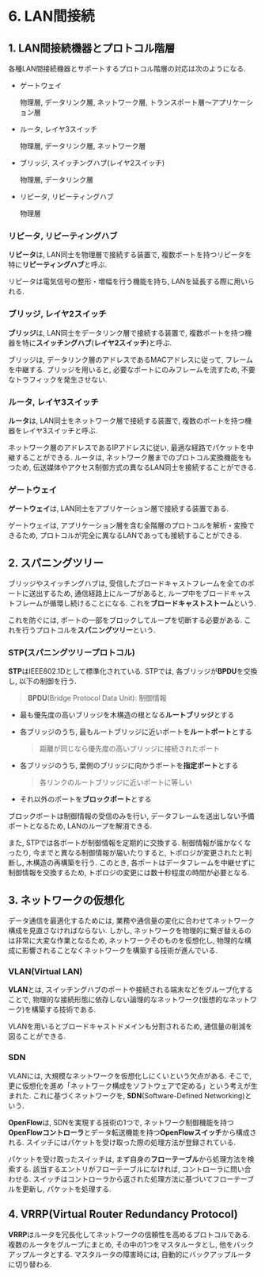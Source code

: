 # **6. LAN間接続**

## **1. LAN間接続機器とプロトコル階層**

各種LAN間接続機器とサポートするプロトコル階層の対応は次のようになる.

- ゲートウェイ

    物理層, データリンク層, ネットワーク層, トランスポート層～アプリケーション層

- ルータ, レイヤ3スイッチ

    物理層, データリンク層, ネットワーク層

- ブリッジ, スイッチングハブ(レイヤ2スイッチ)

    物理層, データリンク層

- リピータ, リピーティングハブ

    物理層

### **リピータ**, **リピーティングハブ**

**リピータ**は, LAN同士を物理層で接続する装置で, 複数ポートを持つリピータを特に**リピーティングハブ**と呼ぶ.

リピータは電気信号の整形・増幅を行う機能を持ち, LANを延長する際に用いられる.

### **ブリッジ**, **レイヤ2スイッチ**

**ブリッジ**は, LAN同士をデータリンク層で接続する装置で, 複数ポートを持つ機器を特に**スイッチングハブ**(**レイヤ2スイッチ**)と呼ぶ.

ブリッジは, データリンク層のアドレスであるMACアドレスに従って, フレームを中継する. ブリッジを用いると, 必要なポートにのみフレームを流すため, 不要なトラフィックを発生させない.

### **ルータ**, **レイヤ3スイッチ**

**ルータ**は, LAN同士をネットワーク層で接続する装置で, 複数のポートを持つ機器をレイヤ3スイッチと呼ぶ.

ネットワーク層のアドレスであるIPアドレスに従い, 最適な経路でパケットを中継することができる. ルータは, ネットワーク層までのプロトコル変換機能をもつため, 伝送媒体やアクセス制御方式の異なるLAN同士を接続することができる.

### **ゲートウェイ**

**ゲートウェイ**は, LAN同士をアプリケーション層で接続する装置である.

ゲートウェイは, アプリケーション層を含む全階層のプロトコルを解析・変換できるため, プロトコルが完全に異なるLANであっても接続することができる.

## **2. スパニングツリー**

ブリッジやスイッチングハブは, 受信したブロードキャストフレームを全てのポートに送出するため, 通信経路上にループがあると, ループ中をブロードキャストフレームが循環し続けることになる. これを**ブロードキャストストーム**という.

これを防ぐには, ポートの一部をブロックしてループを切断する必要がある. これを行うプロトコルを**スパニングツリー**という.

### **STP**(スパニングツリープロトコル)

**STP**はIEEE802.1Dとして標準化されている. STPでは, 各ブリッジが**BPDU**を交換し, 以下の制御を行う.

> **BPDU**(Bridge Protocol Data Unit): 制御情報

- 最も優先度の高いブリッジを木構造の根となる**ルートブリッジ**とする

- 各ブリッジのうち, 最もルートブリッジに近いポートを**ルートポート**とする

    > 距離が同じなら優先度の高いブリッジに接続されたポート

- 各ブリッジのうち, 葉側のブリッジに向かうポートを**指定ポート**とする

    > 各リンクのルートブリッジに近いポートに等しい

- それ以外のポートを**ブロックポート**とする

ブロックポートは制御情報の受信のみを行い, データフレームを送出しない予備ポートとなるため, LANのループを解消できる.

また, STPでは各ポートが制御情報を定期的に交換する. 制御情報が届かなくなったり, 今までと異なる制御情報が届いたりすると, トポロジが変更されたと判断し, 木構造の再構築を行う. このとき, 各ポートはデータフレームを中継せずに制御情報を交換するため, トポロジの変更には数十秒程度の時間が必要となる.

## **3. ネットワークの仮想化**

データ通信を最適化するためには, 業務や通信量の変化に合わせてネットワーク構成を見直さなければならない. しかし, ネットワークを物理的に繋ぎ替えるのは非常に大変な作業となるため, ネットワークそのものを仮想化し, 物理的な構成に影響されることなくネットワークを構築する技術が進んでいる.

### **VLAN**(Virtual LAN)

**VLAN**とは, スイッチングハブのポートや接続される端末などをグループ化することで, 物理的な接続形態に依存しない論理的なネットワーク(仮想的なネットワーク)を構築する技術である.

VLANを用いるとブロードキャストドメインも分割されるため, 通信量の削減を図ることができる.

### **SDN**

VLANには, 大規模なネットワークを仮想化しにくいという欠点がある. そこで, 更に仮想化を進め「ネットワーク構成をソフトウェアで定める」という考えが生まれた. これに基づくネットワークを, **SDN**(Software-Defined Networking)という.

**OpenFlow**は, SDNを実現する技術の1つで, ネットワーク制御機能を持つ**OpenFlowコントローラ**とデータ転送機能を持つ**OpenFlowスイッチ**から構成される. スイッチにはパケットを受け取った際の処理方法が登録されている.

パケットを受け取ったスイッチは, まず自身の**フローテーブル**から処理方法を検索する. 該当するエントリがフローテーブルになければ, コントローラに問い合わせる. スイッチはコントローラから返された処理方法に基づいてフローテーブルを更新し, パケットを処理する.

## **4. VRRP**(Virtual Router Redundancy Protocol)

**VRRP**はルータを冗長化してネットワークの信頼性を高めるプロトコルである. 複数のルータをグループにまとめ, その中の1つをマスタルータとし, 他をバックアップルータとする. マスタルータの障害時には, 自動的にバックアップルータに切り替わる.
